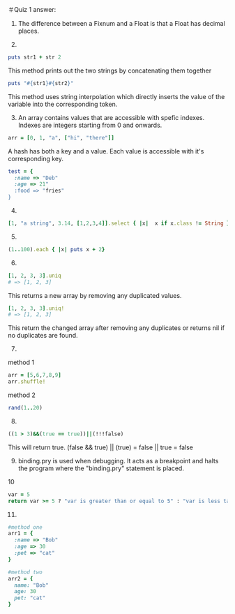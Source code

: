 ＃Quiz 1 answer:


1. The difference between a Fixnum and a Float is that a Float has decimal places.


2.
```ruby
puts str1 + str 2
```
This method prints out the two strings by concatenating them together
```ruby
puts "#{str1}#{str2}"
```
This method uses string interpolation which directly inserts the value of the variable into the corresponding token. 


3. An array contains values that are accessible with spefic indexes. Indexes are integers starting from 0 and onwards. 
```ruby
arr = [0, 1, "a", ["hi", "there"]]
```
A hash has both a key and a value. Each value is accessible with it's corresponding key.
```ruby
test = {
  :name => "Deb"
  :age => 21"
  :food => "fries"
}
```


4.
```ruby
[1, "a string", 3.14, [1,2,3,4]].select { |x|  x if x.class != String }
```

5.
```ruby
(1..100).each { |x| puts x + 2}
```

6.
```ruby
[1, 2, 3, 3].uniq
# => [1, 2, 3]
```
This returns a new array by removing any duplicated values. 
```ruby 
[1, 2, 3, 3].uniq!
# => [1, 2, 3]
```
This return the changed array after removing any duplicates or returns nil if no duplicates are found.

7. 
method 1
```ruby
arr = [5,6,7,8,9]
arr.shuffle!
```
method 2
```ruby
rand(1..20)
```


8.
```ruby
((1 > 3)&&(true == true))||(!!!false)
```
This will return true. 
(false && true) || (true) = false || true = false


9. binding.pry is used when debugging. It acts as a breakpoint and halts the program where the "binding.pry" statement is placed.


10
```ruby
var = 5
return var >= 5 ? "var is greater than or equal to 5" : "var is less tahn 5"
```


11.
```ruby
#method one
arr1 = {
  :name => "Bob"
  :age => 30
  :pet => "cat"
}

#method two
arr2 = {
  name: "Bob"
  age: 30
  pet: "cat"
}
```